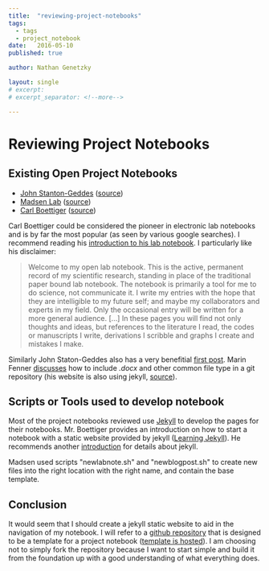 ```yaml
---
title:  "reviewing-project-notebooks"
tags:
  - tags
  - project_notebook
date:   2016-05-10
published: true

author: Nathan Genetzky

layout: single
# excerpt:
# excerpt_separator: <!--more-->

---
```



# Reviewing Project Notebooks

## Existing Open Project Notebooks

- [John Stanton-Geddes][js1] ([source][js3])
- [Madsen Lab][ml1] ([source][ml2])
- [Carl Boettiger][cb1] ([source][cb4])

Carl Boettiger could be considered the pioneer in electronic lab notebooks and
is by far the most popular (as seen by various google searches). I recommend
reading his [introduction to his lab notebook][cb3]. I particularly like his
disclaimer:

> Welcome to my open lab notebook. This is the active, permanent record of my scientific research, standing in place of the traditional paper bound lab notebook. The notebook is primarily a tool for me to do science, not communicate it. I write my entries with the hope that they are intelligible to my future self; and maybe my collaborators and experts in my field. Only the occasional entry will be written for a more general audience. […] In these pages you will find not only thoughts and ideas, but references to the literature I read, the codes or manuscripts I write, derivations I scribble and graphs I create and mistakes I make. 

Similarly John Staton-Geddes also has a very benefitial [first post][js2].
Marin Fenner [discusses][mf1] how to include *.docx* and other common file type in a
git repository (his website is also using jekyll, [source][mf2]).

## Scripts or Tools used to develop notebook

Most of the project notebooks reviewed use [Jekyll][jek1] to develop the pages
for their notebooks. Mr. Boettiger provides an introduction on how to start a
notebook with a static website provided by jekyll ([Learning Jekyll][cb2]). He
recommends another [introduction][jek2] for details about jekyll.

Madsen used scripts "newlabnote.sh" and "newblogpost.sh" to create new files into
the right location with the right name, and contain the base template.

## Conclusion

It would seem that I should create a jekyll static website to aid in the navigation
of my notebook. I will refer to a [github repository][fs1] that is designed to be a
template for a project notebook ([template is hosted][fs2]). I am choosing not
to simply fork the repository because I want to start simple and build it from
the foundation up with a good understanding of what everything does.



[jek1]: https://github.com/jekyll/jekyll
[jek2]: http://jekyllbootstrap.com/lessons/jekyll-introduction.html

[js1]: http://johnstantongeddes.org/labnotebook.html
[js2]: http://johnstantongeddes.org/open%20science/2013/03/13/first-post.html
[js3]: https://github.com/johnstantongeddes/johnstantongeddes.org

[cb1]: http://www.carlboettiger.info/lab-notebook.html
[cb2]: http://www.carlboettiger.info/2012/12/30/learning-jekyll.html
[cb3]: http://www.carlboettiger.info/2012/09/28/Welcome-to-my-lab-notebook.html
[cb4]: https://github.com/cboettig/cboettig.github.io

[ml1]: http://notebook.madsenlab.org/labnotebook.html
[ml2]: https://github.com/mmadsen/lnraw

[mf1]: http://blog.martinfenner.org/2014/08/25/using-microsoft-word-with-git/#
[mf2]: https://github.com/mfenner/mfenner.github.io

[fs1]: https://github.com/fdschneider/jekyll-lablog
[fs2]: https://fdschneider.github.io/jekyll-lablog/index.html
